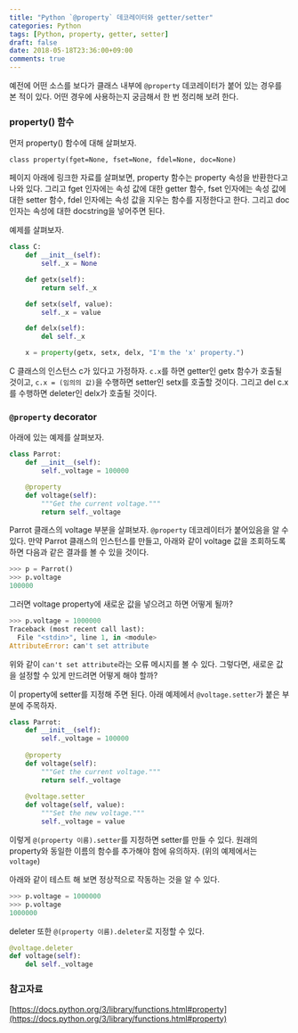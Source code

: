 ```yaml
---
title: "Python `@property` 데코레이터와 getter/setter"
categories: Python
tags: [Python, property, getter, setter]
draft: false
date: 2018-05-18T23:36:00+09:00
comments: true
---
```


예전에 어떤 소스를 보다가 클래스 내부에 `@property` 데코레이터가 붙어 있는 경우를 본 적이 있다. 어떤 경우에 사용하는지 궁금해서 한 번 정리해 보려 한다.

### property() 함수

먼저 property() 함수에 대해 살펴보자.

```
class property(fget=None, fset=None, fdel=None, doc=None)
```

페이지 아래에 링크한 자료를 살펴보면, property 함수는 property 속성을 반환한다고 나와 있다. 그리고 fget 인자에는 속성 값에 대한 getter 함수, fset 인자에는 속성 값에 대한 setter 함수, fdel 인자에는 속성 값을 지우는 함수를 지정한다고 한다. 그리고 doc 인자는 속성에 대한 docstring을 넣어주면 된다.

예제를 살펴보자. 

```python
class C:
    def __init__(self):
        self._x = None

    def getx(self):
        return self._x

    def setx(self, value):
        self._x = value

    def delx(self):
        del self._x

    x = property(getx, setx, delx, "I'm the 'x' property.")
```

C 클래스의 인스턴스 c가 있다고 가정하자. `c.x`를 하면 getter인 getx 함수가 호출될 것이고, `c.x = (임의의 값)`을 수행하면 setter인 setx를 호출할 것이다. 그리고 del c.x를 수행하면 deleter인 delx가 호출될 것이다.

### `@property` decorator

아래에 있는 예제를 살펴보자. 

```python
class Parrot:
    def __init__(self):
        self._voltage = 100000

    @property
    def voltage(self):
        """Get the current voltage."""
        return self._voltage
```

Parrot 클래스의 voltage 부분을 살펴보자. `@property` 데코레이터가 붙어있음을 알 수 있다. 만약 Parrot 클래스의 인스턴스를 만들고, 아래와 같이 voltage 값을 조회하도록 하면 다음과 같은 결과를 볼 수 있을 것이다. 

```python
>>> p = Parrot()
>>> p.voltage
100000
```

그러면 voltage property에 새로운 값을 넣으려고 하면 어떻게 될까?

```python
>>> p.voltage = 1000000
Traceback (most recent call last):
  File "<stdin>", line 1, in <module>
AttributeError: can't set attribute
```

위와 같이 `can't set attribute`라는 오류 메시지를 볼 수 있다. 그렇다면, 새로운 값을 설정할 수 있게 만드려면 어떻게 해야 할까?

이 property에 setter를 지정해 주면 된다. 아래 예제에서 `@voltage.setter`가 붙은 부분에 주목하자.

```python
class Parrot:
    def __init__(self):
        self._voltage = 100000
    
    @property
    def voltage(self):
        """Get the current voltage."""
        return self._voltage
    
    @voltage.setter
    def voltage(self, value):
        """Set the new voltage."""
        self._voltage = value
```

이렇게 `@(property 이름).setter`를 지정하면 setter를 만들 수 있다. 원래의 property와 동일한 이름의 함수를 추가해야 함에 유의하자. (위의 예제에서는 `voltage`)

아래와 같이 테스트 해 보면 정상적으로 작동하는 것을 알 수 있다.

```python
>>> p.voltage = 1000000
>>> p.voltage
1000000
```

deleter 또한 `@(property 이름).deleter`로 지정할 수 있다.

```python
@voltage.deleter
def voltage(self):
    del self._voltage
```

### 참고자료

[https://docs.python.org/3/library/functions.html#property](https://docs.python.org/3/library/functions.html#property)
